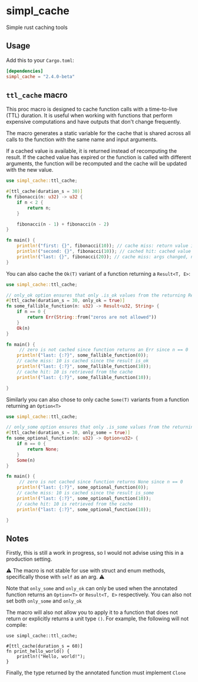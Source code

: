 # simpl_cache
Simple rust caching tools

## Usage
Add this to your `Cargo.toml`:

```toml
[dependencies]
simpl_cache = "2.4.0-beta"
```

## `ttl_cache` macro

This proc macro is designed to cache function calls with a time-to-live (TTL) duration. 
It is useful when working with functions that perform expensive computations and have
outputs that don't change frequently.

The macro generates a static variable for the cache that is shared across all calls to 
the function with the same name and input arguments.

If a cached value is available, it is returned instead of recomputing the result. 
If the cached value has expired or the function is called with different arguments,
the function will be recomputed and the cache will be updated with the new value.


```rust
use simpl_cache::ttl_cache;

#[ttl_cache(duration_s = 30)]
fn fibonacci(n: u32) -> u32 {
    if n < 2 {
        return n;
    }

    fibonacci(n - 1) + fibonacci(n - 2)
}

fn main() {
    println!("first: {}", fibonacci(10)); // cache miss: return value is cached
    println!("second: {}", fibonacci(10)); // cached hit: cached value is returned
    println!("last: {}", fibonacci(20)); // cache miss: args changed, new result is cached
}
```

You can also cache the `Ok(T)` variant of a function returning a `Result<T, E>`:

```rust
use simpl_cache::ttl_cache;

// only_ok option ensures that only .is_ok values from the returning Result are cached
#[ttl_cache(duration_s = 30, only_ok = true)] 
fn some_fallible_function(n: u32) -> Result<u32, String> {
    if n == 0 {
        return Err(String::from("zeros are not allowed"))
    }
    Ok(n)
}

fn main() {
     // zero is not cached since function returns an Err since n == 0
    println!("last: {:?}", some_fallible_function(0));
    // cache miss: 10 is cached since the result is_ok
    println!("last: {:?}", some_fallible_function(10));
    // cache hit: 10 is retrieved from the cache
    println!("last: {:?}", some_fallible_function(10));

}
```

Similarly you can also chose to only cache `Some(T)` variants from a function returning an `Option<T>`

```rust
use simpl_cache::ttl_cache;

// only_some option ensures that only .is_some values from the returning Option are cached
#[ttl_cache(duration_s = 30, only_some = true)] 
fn some_optional_function(n: u32) -> Option<u32> {
    if n == 0 {
        return None;
    }
    Some(n)
}

fn main() {
     // zero is not cached since function returns None since n == 0
    println!("last: {:?}", some_optional_function(0));
    // cache miss: 10 is cached since the result is_some
    println!("last: {:?}", some_optional_function(10));
    // cache hit: 10 is retrieved from the cache
    println!("last: {:?}", some_optional_function(10));

}
```

## Notes
Firstly, this is still a work in progress, so I would not advise using this in a production setting.

⚠️ The macro is not stable for use with struct and enum methods, specifically those with `self` as an arg. ⚠️

Note that `only_some` and `only_ok` can only be used when the annotated function returns an
`Option<T>` or `Result<T, E>` respectively. You can also not set both `only_some` and `only_ok`

The macro will also not allow you to apply it to a function that does not return or explicitly 
returns a unit type `()`. For example, the following will not compile:

```rust,ignore
use simpl_cache::ttl_cache;

#[ttl_cache(duration_s = 60)]
fn print_hello_world() {
    println!("Hello, world!");
}
```

Finally, the type returned by the annotated function must implement `Clone`